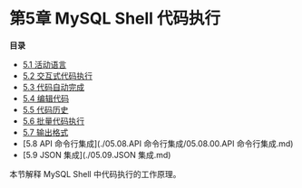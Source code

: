 # 第5章 MySQL Shell 代码执行

**目录**

- [5.1 活动语言](./05.01.活动语言.md)
- [5.2 交互式代码执行](./05.02.交互式代码执行.md)
- [5.3 代码自动完成](./05.03.代码自动完成.md)
- [5.4 编辑代码](./05.04.编辑代码.md)
- [5.5 代码历史](./05.05.代码历史.md)
- [5.6 批量代码执行](./05.06.批量代码执行.md)
- [5.7 输出格式](./05.07.输出格式/05.07.00.输出格式.md)
- [5.8 API 命令行集成](./05.08.API 命令行集成/05.08.00.API 命令行集成.md)
- [5.9 JSON 集成](./05.09.JSON 集成.md)

本节解释 MySQL Shell 中代码执行的工作原理。